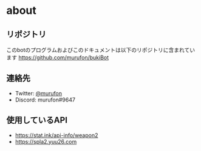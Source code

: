 # about

## リポジトリ
このbotのプログラムおよびこのドキュメントは以下のリポジトリに含まれています
<a href="https://github.com/murufon/bukiBot" target="_blank">https://github.com/murufon/bukiBot</a>

## 連絡先
- Twitter: <a href="https://twitter.com/murufon" target="_blank">@murufon</a>
- Discord: murufon#9647

## 使用しているAPI
- <a href="https://stat.ink/api-info/weapon2" target="_blank">https://stat.ink/api-info/weapon2</a>
- <a href="https://spla2.yuu26.com" target="_blank">https://spla2.yuu26.com</a>